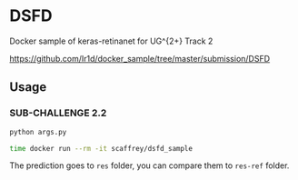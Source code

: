 # DSFD

Docker sample of keras-retinanet for UG^{2+} Track 2

https://github.com/Ir1d/docker_sample/tree/master/submission/DSFD

## Usage

### SUB-CHALLENGE 2.2

```python
python args.py
```

```bash
time docker run --rm -it scaffrey/dsfd_sample
```

The prediction goes to `res` folder, you can compare them to `res-ref` folder.
